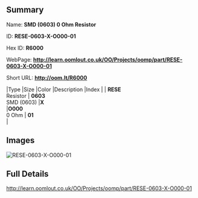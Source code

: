 

## Summary
 
Name: __SMD (0603) 0 Ohm Resistor__

ID: __RESE-0603-X-O000-01__

Hex ID: __R6000__

WebPage: __http://learn.oomlout.co.uk/OO/Projects/oomp/part/RESE-0603-X-O000-01__

Short URL: __http://oom.lt/R6000__


|Type   |Size   |Color   |Description   |Index   |
| __RESE__ <br>Resistor  | __0603__<br>SMD (0603)   |__X__<br>    |__O000__<br>0 Ohm    | __01__<br>  |


## Images
![RESE-0603-X-O000-01](http://oomlout.com/oomp-gen/parts/RESE-0603-X-O000-01/RESE-0603-X-O000-01_420.jpg)

## Full Details

 http://learn.oomlout.co.uk/OO/Projects/oomp/part/RESE-0603-X-O000-01

